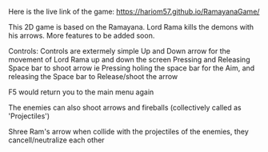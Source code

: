 Here is the live link of the game: https://hariom57.github.io/RamayanaGame/

This 2D game is based on the Ramayana.
Lord Rama kills the demons with his arrows.
More features to be added soon.

Controls:
Controls are extermely simple
Up and Down arrow for the movement of Lord Rama up and down the screen
Pressing and Releasing Space bar to shoot arrow
    ie Pressing holing the space bar for the Aim, and releasing the Space bar to Release/shoot the arrow

F5 would return you to the main menu again


The enemies can also shoot arrows and fireballs (collectively called as 'Projectiles')

Shree Ram's arrow when collide with the projectiles of the enemies, they cancell/neutralize each other

